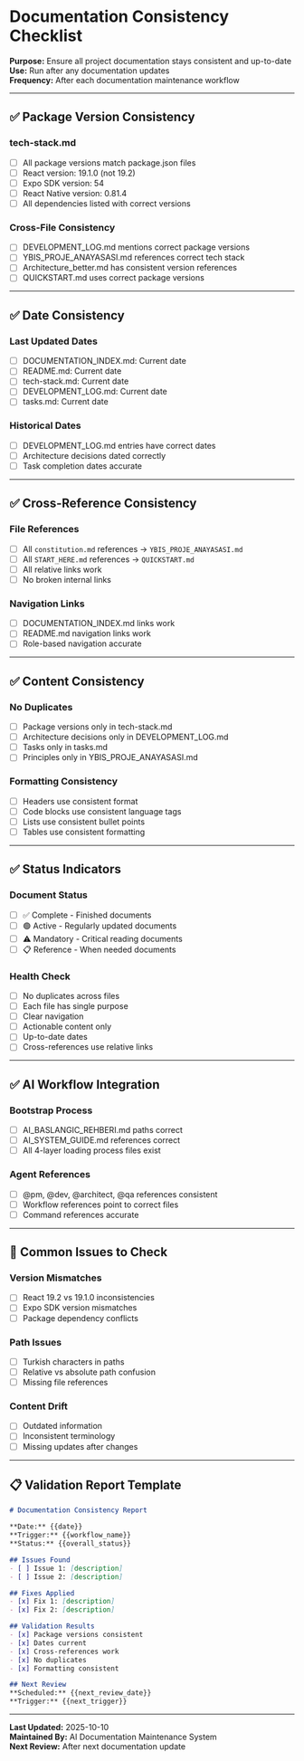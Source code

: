 # Documentation Consistency Checklist

**Purpose:** Ensure all project documentation stays consistent and up-to-date  
**Use:** Run after any documentation updates  
**Frequency:** After each documentation maintenance workflow

---

## ✅ Package Version Consistency

### tech-stack.md
- [ ] All package versions match package.json files
- [ ] React version: 19.1.0 (not 19.2)
- [ ] Expo SDK version: 54
- [ ] React Native version: 0.81.4
- [ ] All dependencies listed with correct versions

### Cross-File Consistency
- [ ] DEVELOPMENT_LOG.md mentions correct package versions
- [ ] YBIS_PROJE_ANAYASASI.md references correct tech stack
- [ ] Architecture_better.md has consistent version references
- [ ] QUICKSTART.md uses correct package versions

---

## ✅ Date Consistency

### Last Updated Dates
- [ ] DOCUMENTATION_INDEX.md: Current date
- [ ] README.md: Current date
- [ ] tech-stack.md: Current date
- [ ] DEVELOPMENT_LOG.md: Current date
- [ ] tasks.md: Current date

### Historical Dates
- [ ] DEVELOPMENT_LOG.md entries have correct dates
- [ ] Architecture decisions dated correctly
- [ ] Task completion dates accurate

---

## ✅ Cross-Reference Consistency

### File References
- [ ] All `constitution.md` references → `YBIS_PROJE_ANAYASASI.md`
- [ ] All `START_HERE.md` references → `QUICKSTART.md`
- [ ] All relative links work
- [ ] No broken internal links

### Navigation Links
- [ ] DOCUMENTATION_INDEX.md links work
- [ ] README.md navigation links work
- [ ] Role-based navigation accurate

---

## ✅ Content Consistency

### No Duplicates
- [ ] Package versions only in tech-stack.md
- [ ] Architecture decisions only in DEVELOPMENT_LOG.md
- [ ] Tasks only in tasks.md
- [ ] Principles only in YBIS_PROJE_ANAYASASI.md

### Formatting Consistency
- [ ] Headers use consistent format
- [ ] Code blocks use consistent language tags
- [ ] Lists use consistent bullet points
- [ ] Tables use consistent formatting

---

## ✅ Status Indicators

### Document Status
- [ ] ✅ Complete - Finished documents
- [ ] 🟢 Active - Regularly updated documents
- [ ] ⚠️ Mandatory - Critical reading documents
- [ ] 📋 Reference - When needed documents

### Health Check
- [ ] No duplicates across files
- [ ] Each file has single purpose
- [ ] Clear navigation
- [ ] Actionable content only
- [ ] Up-to-date dates
- [ ] Cross-references use relative links

---

## ✅ AI Workflow Integration

### Bootstrap Process
- [ ] AI_BASLANGIC_REHBERI.md paths correct
- [ ] AI_SYSTEM_GUIDE.md references correct
- [ ] All 4-layer loading process files exist

### Agent References
- [ ] @pm, @dev, @architect, @qa references consistent
- [ ] Workflow references point to correct files
- [ ] Command references accurate

---

## 🚨 Common Issues to Check

### Version Mismatches
- [ ] React 19.2 vs 19.1.0 inconsistencies
- [ ] Expo SDK version mismatches
- [ ] Package dependency conflicts

### Path Issues
- [ ] Turkish characters in paths
- [ ] Relative vs absolute path confusion
- [ ] Missing file references

### Content Drift
- [ ] Outdated information
- [ ] Inconsistent terminology
- [ ] Missing updates after changes

---

## 📋 Validation Report Template

```markdown
# Documentation Consistency Report

**Date:** {{date}}
**Trigger:** {{workflow_name}}
**Status:** {{overall_status}}

## Issues Found
- [ ] Issue 1: [description]
- [ ] Issue 2: [description]

## Fixes Applied
- [x] Fix 1: [description]
- [x] Fix 2: [description]

## Validation Results
- [x] Package versions consistent
- [x] Dates current
- [x] Cross-references work
- [x] No duplicates
- [x] Formatting consistent

## Next Review
**Scheduled:** {{next_review_date}}
**Trigger:** {{next_trigger}}
```

---

**Last Updated:** 2025-10-10  
**Maintained By:** AI Documentation Maintenance System  
**Next Review:** After next documentation update
